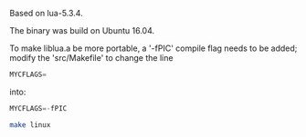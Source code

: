 
Based on lua-5.3.4.

The binary was build on Ubuntu 16.04.

To make liblua.a be more portable, a '-fPIC' compile flag needs
to be added; modify the 'src/Makefile' to change the line

```c
MYCFLAGS=
```
into:
```c
MYCFLAGS=-fPIC
```

```bash
make linux
```

